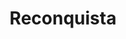 ﻿---
title: "Reconquista"
permalink: periodes_469.html
layout: periode
dataInici: 722
dataFi: 1492
sidebar: periodes
pares:
  - id: 217
    title: "Edad Media"
    dataInici: "(476)"
    dataFi: "(1453)"

fills:
  - id: 496
    title: "Batalla de Guadalete"
    dataInici: "(712-07)"

  - id: 497
    title: "Batalla de San Esteban de Gormaz"
    dataInici: "(917)"

  - id: 498
    title: "Batalla de Simancas"
    dataInici: "(939-08)"

  - id: 499
    title: "Batalla de Rovirans"
    dataInici: "(985)"

  - id: 504
    title: "Batalla de Sagrajas"
    dataInici: "(1086-10-23)"

  - id: 500
    title: "Batalla de Quart de Poblet"
    dataInici: "(1094-10-21)"

  - id: 507
    title: "Batalla de Alcoraz"
    dataInici: "(1096-11-15)"

  - id: 501
    title: "Batalla de Bairén"
    dataInici: "(1097-01)"

  - id: 506
    title: "Batalla de Uclés"
    dataInici: "(1108-05-29)"

  - id: 502
    title: "Batalla de Cutanda"
    dataInici: "(1120-06-17)"

  - id: 505
    title: "Batalla de Alarcos"
    dataInici: "(1195-07-19)"

  - id: 470
    title: "Batalla de Las Navas de Tolosa"
    dataInici: "(1212-07-16)"

  - id: 686
    title: "Conquista de Mallorca"
    dataInici: "(1229)"
    dataFi: "(1231)"

  - id: 503
    title: "Batalla de Portopí"
    dataInici: "(1229-07-12)"

  - id: 574
    title: "Guerra de Granada"
    dataInici: "(1481)"
    dataFi: "(1492)"

jocsPrincipals:
  - title: "La Reconquista"
    bggId: 32498
    dataInici: 
    dataFi: 

  - title: "Reconquista"
    bggId: 163255
    dataInici: 
    dataFi: 

jocsEscenaris:
  - title: "Reconquista !"
    bggId: 39545
    dataInici: 
    dataFi: 

  - title: "Reconquista"
    bggId: 31128
    dataInici: 
    dataFi: 

  - title: "Reconquista"
    bggId: 256911
    dataInici: 
    dataFi: 

jocsEpoca:
  - title: "By Force Of Arms"
    bggId: 4725
    escenari: "Reconquista"
    dataInici: 
    dataFi: 

jocsEpocaEscenaris:
---
